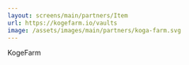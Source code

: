 ```yaml
---
layout: screens/main/partners/Item
url: https://kogefarm.io/vaults
image: /assets/images/main/partners/koga-farm.svg
---
```


KogeFarm